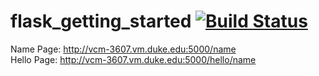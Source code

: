 # flask_getting_started [![Build Status](https://travis-ci.org/an-schneider/flask_getting_started.svg?branch=master)](https://travis-ci.org/an-schneider/flask_getting_started)
Name Page: http://vcm-3607.vm.duke.edu:5000/name  
Hello Page: http://vcm-3607.vm.duke.edu:5000/hello/name
